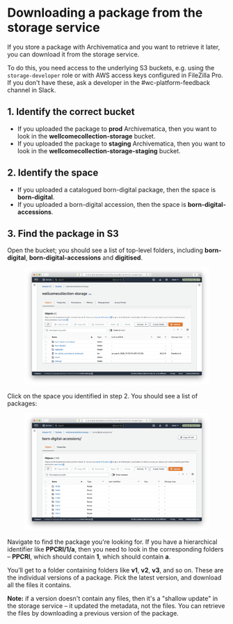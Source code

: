 # Downloading a package from the storage service

If you store a package with Archivematica and you want to retrieve it later, you can download it from the storage service.

To do this, you need access to the underlying S3 buckets, e.g. using the `storage-developer` role or with AWS access keys configured in FileZilla Pro. If you don't have these, ask a developer in the #wc-platform-feedback channel in Slack.

## 1. Identify the correct bucket

* If you uploaded the package to **prod** Archivematica, then you want to look in the **wellcomecollection-storage** bucket.
* If you uploaded the package to **staging** Archivematica, then you want to look in the **wellcomecollection-storage-staging** bucket.

## 2. Identify the space

* If you uploaded a catalogued born-digital package, then the space is **born-digital**.
* If you uploaded a born-digital accession, then the space is **born-digital-accessions**.

## 3. Find the package in S3

Open the bucket; you should see a list of top-level folders, including **born-digital**, **born-digital-accessions** and **digitised**.

<figure><img src="../.gitbook/assets/Screenshot 2022-11-02 at 17.52.20.png" alt=""><figcaption></figcaption></figure>

Click on the space you identified in step 2. You should see a list of packages:

<figure><img src="../.gitbook/assets/Screenshot 2022-11-02 at 17.53.08.png" alt=""><figcaption></figcaption></figure>

Navigate to find the package you're looking for. If you have a hierarchical identifier like **PPCRI/1/a**, then you need to look in the corresponding folders – **PPCRI**, which should contain **1**, which should contain **a**.

You’ll get to a folder containing folders like **v1**, **v2**, **v3**, and so on. These are the individual versions of a package. Pick the latest version, and download all the files it contains.

**Note:** if a version doesn't contain any files, then it's a "shallow update" in the storage service – it updated the metadata, not the files. You can retrieve the files by downloading a previous version of the package.

